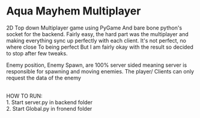 # Aqua Mayhem Multiplayer

2D Top down Multiplayer game using PyGame And bare bone python's socket for the backend. Fairly easy, the hard part was
the multiplayer and making everything sync up perfectly with each client. It's not perfect, no where close To being
perfect But I am fairly okay with the result so decided to stop after few tweaks.

Enemy position, Enemy Spawn, are 100% server sided meaning server is responsible for spawning and moving enemies. The
player/ Clients can only request the data of the enemy

<br>
HOW TO RUN:
<br>
1. Start server.py in backend folder <br>
2. Start Global.py in fronend folder


<br>

